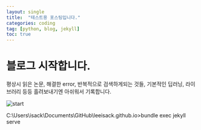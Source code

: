 ```yaml
---
layout: single
title:  "테스트용 포스팅입니다."
categories: coding
tag: [python, blog, jekyll]
toc: true
---
```


# 블로그 시작합니다.

평상시 읽은 논문, 해결한 error, 반복적으로 검색하게되는 것들, 기본적인 딥러닝, 라이브러리 등등 흘려보내기엔 아쉬워서 기록합니다.

![start](https://i.pinimg.com/originals/db/92/8b/db928b3c376bc306b3f414cae4b216ab.gif)





<!-- # 블로그 정상작동 확인중입니다 -->



C:\Users\isack\Documents\GitHub\leeisack.github.io>bundle exec jekyll serve
